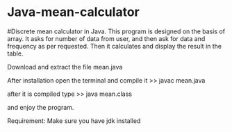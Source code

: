 # Java-mean-calculator
#Discrete mean calculator in Java. This program is designed on the basis of array. 
It asks for number of data from user, and then ask for data and frequency as per requested. 
Then it calculates and display the result in the table.

Download and extract the file mean.java

After installation open the terminal and compile it >> javac mean.java

after it is compiled type >> java mean.class

and enjoy the program.

Requirement:
Make sure you have jdk installed

